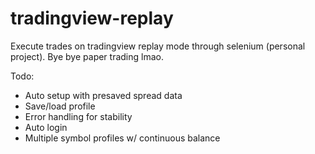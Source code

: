 # tradingview-replay
Execute trades on tradingview replay mode through selenium (personal project). Bye bye paper trading lmao.

Todo:

* Auto setup with presaved spread data
* Save/load profile
* Error handling for stability
* Auto login
* Multiple symbol profiles w/ continuous balance
